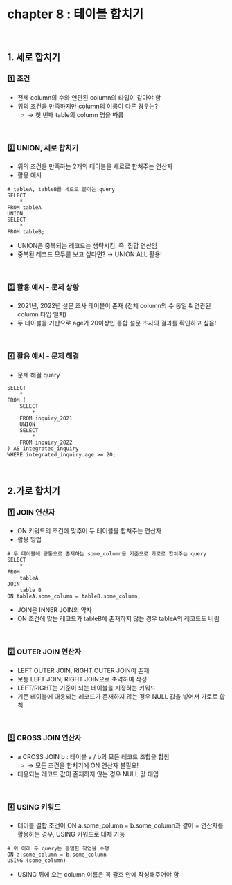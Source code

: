 # chapter 8 : 테이블 합치기

<br>

## 1. 세로 합치기
### 1️⃣ 조건
- 전체 column의 수와 연관된 column의 타입이 같아야 함
- 위의 조건을 만족하지만 column의 이름이 다른 경우는?
    - → 첫 번째 table의 column 명을 따름

<br>

### 2️⃣ UNION, 세로 합치기
- 위의 조건을 만족하는 2개의 테이블을 세로로 합쳐주는 연산자
- 활용 예시

```mysql
# tableA, tableB를 세로로 붙이는 query
SELECT 
    * 
FROM tableA
UNION
SELECT
    *
FROM tableB;
```

- UNION은 중복되는 레코드는 생략시킴. 즉, 집합 연산임
- 중복된 레코드 모두를 보고 싶다면? → UNION ALL 활용!

<br>

### 3️⃣ 활용 예시 - 문제 상황
- 2021년, 2022년 설문 조사 테이블이 존재 (전체 column의 수 동일 & 연관된 column 타입 일치)
- 두 테이블을 기반으로 age가 20이상인 통합 설문 조사의 결과를 확인하고 싶음!

<br>

### 4️⃣ 활용 예시 - 문제 해결
- 문제 해결 query

```mysql
SELECT
    *
FROM (
    SELECT 
        * 
    FROM inquiry_2021
    UNION
    SELECT 
        *
    FROM inquiry_2022
) AS integrated_inquiry
WHERE integrated_inquiry.age >= 20;
```

<br>

## 2.가로 합치기
### 1️⃣ JOIN 연산자
- ON 키워드의 조건에 맞추어 두 테이블을 합쳐주는 연산자
- 활용 방법

```mysql
# 두 테이블에 공통으로 존재하는 some_column을 기준으로 가로로 합쳐주는 query
SELECT
    *
FROM 
    tableA
JOIN
    table B
ON tableA.some_column = tableB.some_column;
```

- JOIN은 INNER JOIN의 약자
- ON 조건에 맞는 레코드가 tableB에 존재하지 않는 경우 tableA의 레코드도 버림

<br>

### 2️⃣ OUTER JOIN 연산자
- LEFT OUTER JOIN, RIGHT OUTER JOIN이 존재
- 보통 LEFT JOIN, RIGHT JOIN으로 축약하여 작성
- LEFT/RIGHT는 기준이 되는 테이블을 지정하는 키워드
- 기준 테이블에 대응되는 레코드가 존재하지 않는 경우 NULL 값을 넣어서 가로로 합침

<br>

### 3️⃣ CROSS JOIN 연산자
- a CROSS JOIN b : 테이블 a / b의 모든 레코드 조합을 합침 
    - → 모든 조건을 합치기에 ON 연산자 불필요!
- 대응되는 레코드 값이 존재하지 않는 경우 NULL 값 대입

<br>

### 4️⃣ USING 키워드
- 테이블 결합 조건이 ON a.some_column = b.some_column과 같이 = 연산자를 활용하는 경우, USING 키워드로 대체 가능

```mysql
# 위 아래 두 query는 동일한 작업을 수행
ON a.some_column = b.some_column
USING (some_column)
```

- USING 뒤에 오는 column 이름은 꼭 괄호 안에 작성해주어야 함

<br>
